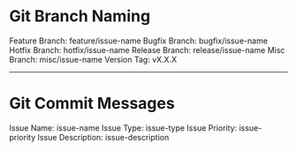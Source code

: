 # Git Branch Naming

Feature Branch: feature/issue-name
Bugfix Branch: bugfix/issue-name
Hotfix Branch: hotfix/issue-name
Release Branch: release/issue-name
Misc Branch: misc/issue-name
Version Tag: vX.X.X

------------------------------

# Git Commit Messages

Issue Name: issue-name
Issue Type: issue-type
Issue Priority: issue-priority
Issue Description: issue-description

